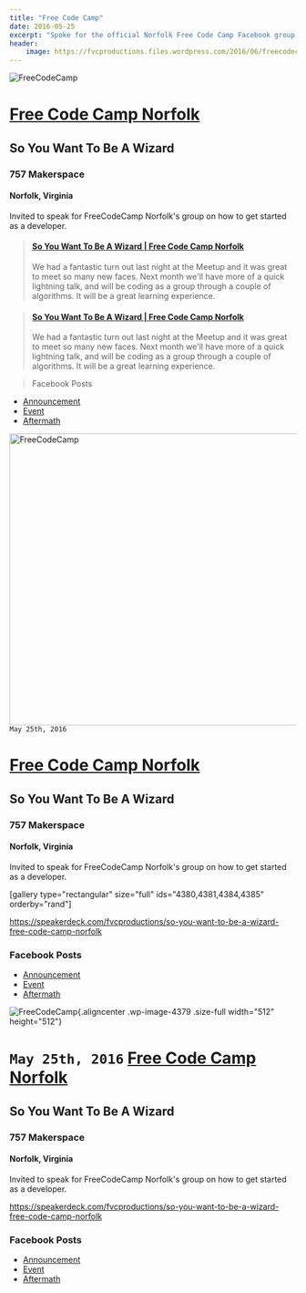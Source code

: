 ```yaml
---
title: "Free Code Camp"
date: 2016-05-25
excerpt: "Spoke for the official Norfolk Free Code Camp Facebook group!"
header:
    image: https://fvcproductions.files.wordpress.com/2016/06/freecodecamp.jpg
---
```


![FreeCodeCamp](https://fvcproductions.files.wordpress.com/2016/06/freecodecamp.png)

# [Free Code Camp Norfolk](https://www.facebook.com/groups/free.code.camp.norfolk/)

## **So You Want To Be A Wizard**

### 757 Makerspace

#### Norfolk, Virginia

Invited to speak for FreeCodeCamp Norfolk's group on how to get started as a developer.

<blockquote class="embedly-card"><h4><a href="https://speakerdeck.com/fvcproductions/so-you-want-to-be-a-wizard-free-code-camp-norfolk">So You Want To Be A Wizard | Free Code Camp Norfolk</a></h4><p>We had a fantastic turn out last night at the Meetup and it was great to meet so many new faces. Next month we'll have more of a quick lightning talk, and will be coding as a group through a couple of algorithms. It will be a great learning experience.</p></blockquote>

<blockquote class="embedly-card"><h4><a href="https://speakerdeck.com/fvcproductions/so-you-want-to-be-a-wizard-free-code-camp-norfolk">So You Want To Be A Wizard | Free Code Camp Norfolk</a></h4><p>We had a fantastic turn out last night at the Meetup and it was great to meet so many new faces. Next month we'll have more of a quick lightning talk, and will be coding as a group through a couple of algorithms. It will be a great learning experience.</p></blockquote>

> Facebook Posts

*   [Announcement](https://www.facebook.com/groups/free.code.camp.norfolk/permalink/812271315539607/)
*   [Event](https://www.facebook.com/groups/free.code.camp.norfolk/permalink/806430109457061/)
*   [Aftermath](https://www.facebook.com/groups/free.code.camp.norfolk/permalink/812716962161709/)

<img class="aligncenter wp-image-4379 size-full" src="https://fvcproductions.files.wordpress.com/2016/06/freecodecamp.png" alt="FreeCodeCamp" width="512" height="512" />
    <code>May 25th, 2016</code>
    <h1><a href="https://www.facebook.com/groups/free.code.camp.norfolk/" target="_blank" rel="noopener">Free Code Camp Norfolk</a></h1>
    <h2><strong>So You Want To Be A Wizard</strong></h2>
    <h3>757 Makerspace</h3>
    <h4>Norfolk, Virginia</h4>

Invited to speak for FreeCodeCamp Norfolk's group on how to get started as a developer.

[gallery type="rectangular" size="full" ids="4380,4381,4384,4385" orderby="rand"]

https://speakerdeck.com/fvcproductions/so-you-want-to-be-a-wizard-free-code-camp-norfolk

<h3>Facebook Posts</h3>

<ul>
    <li><a href="https://www.facebook.com/groups/free.code.camp.norfolk/permalink/812271315539607/" target="_blank" rel="noopener">Announcement</a></li>
    <li><a href="https://www.facebook.com/groups/free.code.camp.norfolk/permalink/806430109457061/" target="_blank" rel="noopener">Event</a></li>
    <li><a href="https://www.facebook.com/groups/free.code.camp.norfolk/permalink/812716962161709/" target="_blank" rel="noopener">Aftermath</a></li>
</ul>

![FreeCodeCamp](https://fvcproductions.files.wordpress.com/2016/06/freecodecamp.png){.aligncenter
.wp-image-4379 .size-full width="512" height="512"}

`May 25th, 2016`
[Free Code Camp Norfolk](https://www.facebook.com/groups/free.code.camp.norfolk/)
=================================================================================

**So You Want To Be A Wizard**
------------------------------

### 757 Makerspace

#### Norfolk, Virginia

Invited to speak for FreeCodeCamp Norfolk's group on how to get started
as a developer.

https://speakerdeck.com/fvcproductions/so-you-want-to-be-a-wizard-free-code-camp-norfolk

### Facebook Posts

-   [Announcement](https://www.facebook.com/groups/free.code.camp.norfolk/permalink/812271315539607/)
-   [Event](https://www.facebook.com/groups/free.code.camp.norfolk/permalink/806430109457061/)
-   [Aftermath](https://www.facebook.com/groups/free.code.camp.norfolk/permalink/812716962161709/)
